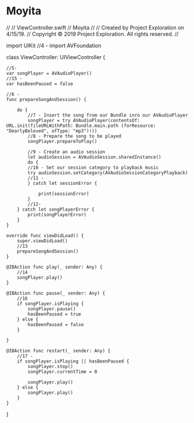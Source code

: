 # Moyita
//
//  ViewController.swift
//  Moyita
//
//  Created by Project Exploration on 4/15/19.
//  Copyright © 2019 Project Exploration. All rights reserved.
//

import UIKit
//4 -
import AVFoundation

class ViewController: UIViewController {
    
    //5-
    var songPlayer = AVAudioPlayer()
    //15 -
    var hasBeenPaused = false
    
    //6 -
    func prepareSongAndSession() {
        
        do {
            //7 - Insert the song from our Bundle inro our AVAudioPlayer
            songPlayer = try AVAudioPlayer(contentsOf: URL.init(fileURLWithPath: Bundle.main.path (forResource: "DearlyBeloved", ofType: "mp3")!))
            //8 - Prepare the song to be played
            songPlayer.prepareToPlay()
            
            //9 - Create an audio session
            let audioSession = AVAudioSession.sharedInstance()
            do {
            //10 - Set our session category to playback music
            try audioSession.setCategory(AVAudioSessionCategoryPlayback)
            //11 -
            } catch let sessionError {
                
                print(sessionError)
            }
            //12-
        } catch let songPlayerError {
            print(songPlayerError)
        }
    }
    
    override func viewDidLoad() {
        super.viewDidLoad()
        //13
        prepareSongAndSession()
    }
    
    @IBAction func play(_ sender: Any) {
        //14
        songPlayer.play()
    }
    
    @IBAction func pause(_ sender: Any) {
        //16
        if songPlayer.isPlaying {
            songPlayer.pause()
            hasBeenPaused = true
        } else {
            hasBeenPaused = false
        }
        
    }
    
    @IBAction func restart(_ sender: Any) {
        //17 -
        if songPlayer.isPlaying || hasBeenPaused {
            songPlayer.stop()
            songPlayer.currentTime = 0
            
            songPlayer.play()
        } else {
            songPlayer.play()
        }
    }
    
}
